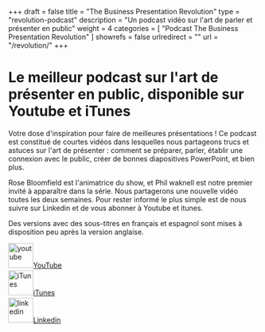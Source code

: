 +++
draft 		= false
title 		= "The Business Presentation Revolution"
type		= "revolution-podcast"
description	= "Un podcast vidéo sur l'art de parler et présenter en public"
weight		= 4
categories	= [ "Podcast The Business Presentation Revolution" ]
showrefs	= false
urlredirect	= ""
url 		= "/revolution/"
+++

# Le meilleur podcast sur l'art de présenter en public, disponible sur Youtube et iTunes
Votre dose d'inspiration pour faire de meilleures présentations ! Ce podcast est constitué de courtes vidéos dans lesquelles nous partageons trucs et astuces sur l'art de présenter : comment se préparer, parler, établir une connexion avec le public, créer de bonnes diapositives PowerPoint, et bien plus.

Rose Bloomfield est l'animatrice du show, et Phil waknell est notre premier invité à apparaître dans la série. Nous partagerons une nouvelle vidéo toutes les deux semaines. Pour rester informé le plus simple est de nous suivre sur Linkedin et de vous abonner à Youtube et itunes.

Des versions avec des sous-titres en français et espagnol sont mises à disposition peu après la version anglaise.

<div class="row">
	<div class="col-xs-4 text-center">
		<a href="https://www.youtube.com/user/IdeasOnStage/videos"><img src="/pictures/revolution/youtube.svg" alt="youtube" style="margin-bottom: 5px; width:50px;">YouTube</a>
	</div>
	<div class="col-xs-4 text-center">
		<a href="https://itunes.apple.com/fr/podcast/the-business-presentation-revolution/id1450141706?l=en&mt=2"><img src="/pictures/revolution/itunes.svg" alt="iTunes" style="margin-bottom: 5px; width:50px;">iTunes</a>
	</div>
	<div class="col-xs-4 text-center">
		<a href="https://www.linkedin.com/company/ideas-on-stage/"><img src="/pictures/revolution/linkedin.svg" alt="linkedin" style="margin-bottom: 5px; width:50px;">Linkedin</a>
	</div>
</div>
